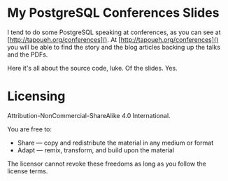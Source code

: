 # My PostgreSQL Conferences Slides

I tend to do some PostgreSQL speaking at conferences, as you can see at
[http://tapoueh.org/conferences](). At [http://tapoueh.org/conferences]()
you will be able to find the story and the blog articles backing up the
talks and the PDFs.

Here it's all about the source code, luke. Of the slides. Yes.

# Licensing

Attribution-NonCommercial-ShareAlike 4.0 International.

You are free to:

  - Share — copy and redistribute the material in any medium or format
  - Adapt — remix, transform, and build upon the material

The licensor cannot revoke these freedoms as long as you follow the license
terms.

